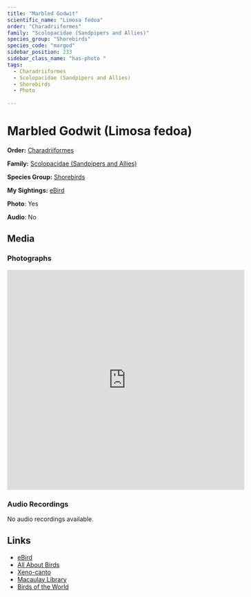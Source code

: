 ```yaml
---
title: "Marbled Godwit"
scientific_name: "Limosa fedoa"
order: "Charadriiformes"
family: "Scolopacidae (Sandpipers and Allies)"
species_group: "Shorebirds"
species_code: "margod"
sidebar_position: 233
sidebar_class_name: "has-photo "
tags: 
  - Charadriiformes
  - Scolopacidae (Sandpipers and Allies)
  - Shorebirds
  - Photo
  
---
```


# Marbled Godwit (Limosa fedoa)

**Order:** [Charadriiformes](/tags/charadriiformes)

**Family:** [Scolopacidae (Sandpipers and Allies)](/tags/scolopacidae-sandpipers-and-allies)

**Species Group:** [Shorebirds](/tags/shorebirds)

**My Sightings:** [eBird](https://ebird.org/lifelist?r=world&time=life&spp=margod)

**Photo**: Yes 

**Audio**: No

## Media
### Photographs
<iframe src="https://macaulaylibrary.org/asset/619242609/embed" width="550" height="510" frameborder="0" allowfullscreen></iframe>

### Audio Recordings
No audio recordings available.

## Links
* [eBird](https://ebird.org/species/margod) 
* [All About Birds](https://www.allaboutbirds.org/guide/margod) 
* [Xeno-canto](https://www.xeno-canto.org/species/limosa-fedoa) 
* [Macaulay Library](https://search.macaulaylibrary.org/catalog?taxonCode=margod&sort=rating_rank_desc)
* [Birds of the World](https://birdsoftheworld.org/bow/species/margod)
